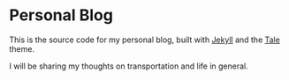 # Personal Blog
This is the source code for my personal blog, built with [Jekyll](https://jekyllrb.com/) and the [Tale](https://github.com/chesterhow/tale) theme.

I will be sharing my thoughts on transportation and life in general.